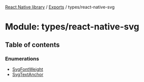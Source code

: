 [React Native library](../index.md) / [Exports](../modules.md) / types/react-native-svg

# Module: types/react-native-svg

## Table of contents

### Enumerations

- [SvgFontWeight](../enums/types_react_native_svg.SvgFontWeight.md)
- [SvgTextAnchor](../enums/types_react_native_svg.SvgTextAnchor.md)
